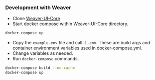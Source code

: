 ### Development with Weaver

* Clone [Weaver-UI-Core](git@github.com:TAMULib/Weaver-UI-Core.git)
* Start docker compose within Weaver-UI-Core directory.

```sh
docker-compose up
```

* Copy the `example.env` file and call it `.env`. These are build args and container environment variables used in docker-compose.yml.
* Change variables as needed.
* Run `docker-compose` commands.

```sh
docker-compose build --no-cache
docker-compose up
```
